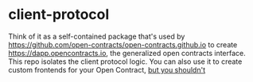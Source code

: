 # client-protocol
Think of it as a self-contained package that's used by https://github.com/open-contracts/open-contracts.github.io to create https://dapp.opencontracts.io, the generalized open contracts interface. This repo isolates the client protocol logic. You can also use it to create custom frontends for your Open Contract, [but you shouldn't](https://github.com/open-contracts/open-contracts.github.io/blob/main/README.md)



